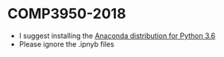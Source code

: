 # COMP3950-2018

* I suggest installing the [Anaconda distribution for Python 3.6](https://www.anaconda.com/downloads)
* Please ignore the .ipnyb files
